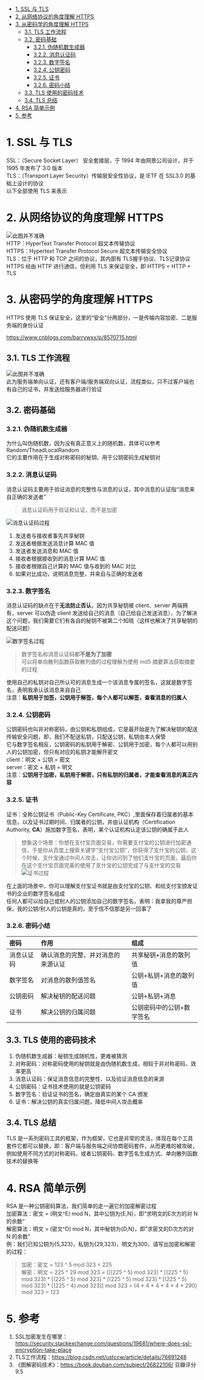 <!-- TOC -->

- [1. SSL 与 TLS](#1-ssl-%E4%B8%8E-tls)
- [2. 从网络协议的角度理解 HTTPS](#2-%E4%BB%8E%E7%BD%91%E7%BB%9C%E5%8D%8F%E8%AE%AE%E7%9A%84%E8%A7%92%E5%BA%A6%E7%90%86%E8%A7%A3-https)
- [3. 从密码学的角度理解 HTTPS](#3-%E4%BB%8E%E5%AF%86%E7%A0%81%E5%AD%A6%E7%9A%84%E8%A7%92%E5%BA%A6%E7%90%86%E8%A7%A3-https)
  - [3.1. TLS 工作流程](#31-tls-%E5%B7%A5%E4%BD%9C%E6%B5%81%E7%A8%8B)
  - [3.2. 密码基础](#32-%E5%AF%86%E7%A0%81%E5%9F%BA%E7%A1%80)
    - [3.2.1. 伪随机数生成器](#321-%E4%BC%AA%E9%9A%8F%E6%9C%BA%E6%95%B0%E7%94%9F%E6%88%90%E5%99%A8)
    - [3.2.2. 消息认证码](#322-%E6%B6%88%E6%81%AF%E8%AE%A4%E8%AF%81%E7%A0%81)
    - [3.2.3. 数字签名](#323-%E6%95%B0%E5%AD%97%E7%AD%BE%E5%90%8D)
    - [3.2.4. 公钥密码](#324-%E5%85%AC%E9%92%A5%E5%AF%86%E7%A0%81)
    - [3.2.5. 证书](#325-%E8%AF%81%E4%B9%A6)
    - [3.2.6. 密码小结](#326-%E5%AF%86%E7%A0%81%E5%B0%8F%E7%BB%93)
  - [3.3. TLS 使用的密码技术](#33-tls-%E4%BD%BF%E7%94%A8%E7%9A%84%E5%AF%86%E7%A0%81%E6%8A%80%E6%9C%AF)
  - [3.4. TLS 总结](#34-tls-%E6%80%BB%E7%BB%93)
- [4. RSA 简单示例](#4-rsa-%E7%AE%80%E5%8D%95%E7%A4%BA%E4%BE%8B)
- [5. 参考](#5-%E5%8F%82%E8%80%83)

<!-- TOC -->

# 1. SSL 与 TLS

SSL：（Secure Socket Layer） 安全套接层，于 1994 年由网景公司设计，并于 1995 年发布了 3.0 版本  
TLS：（Transport Layer Security）传输层安全性协议，是 IETF 在 SSL3.0 的基础上设计的协议  
以下全部使用 TLS 来表示

# 2. 从网络协议的角度理解 HTTPS

![此图并不准确][1]  
HTTP：HyperText Transfer Protocol 超文本传输协议  
HTTPS：Hypertext Transfer Protocol Secure 超文本传输安全协议  
TLS：位于 HTTP 和 TCP 之间的协议，其内部有 TLS握手协议、TLS记录协议  
HTTPS 经由 HTTP 进行通信，但利用 TLS 来保证安全，即 HTTPS = HTTP + TLS

# 3. 从密码学的角度理解 HTTPS

HTTPS 使用 TLS 保证安全，这里的“安全”分两部分，一是传输内容加密、二是服务端的身份认证

https://www.cnblogs.com/barrywxx/p/8570715.html

## 3.1. TLS 工作流程

![此图并不准确][2]  
此为服务端单向认证，还有客户端/服务端双向认证，流程类似，只不过客户端也有自己的证书，并发送给服务器进行验证

## 3.2. 密码基础

### 3.2.1. 伪随机数生成器

为什么叫伪随机数，因为没有真正意义上的随机数，具体可以参考 Random/TheadLocalRandom  
它的主要作用在于生成对称密码的秘钥、用于公钥密码生成秘钥对

### 3.2.2. 消息认证码

消息认证码主要用于验证消息的完整性与消息的认证，其中消息的认证指“消息来自正确的发送者”  

>消息认证码用于验证和认证，而不是加密  

![消息认证码过程][3]  

1. 发送者与接收者事先共享秘钥
2. 发送者根据发送消息计算 MAC 值
3. 发送者发送消息和 MAC 值  
4. 接收者根据接收到的消息计算 MAC 值
5. 接收者根据自己计算的 MAC 值与收到的 MAC 对比
6. 如果对比成功，说明消息完整，并来自与正确的发送者

### 3.2.3. 数字签名

消息认证码的缺点在于**无法防止否认**，因为共享秘钥被 client、server 两端拥有，server 可以伪造 client 发送给自己的消息（自己给自己发送消息），为了解决这个问题，我们需要它们有各自的秘钥不被第二个知晓（这样也解决了共享秘钥的配送问题）  

![数字签名过程][4]  

>数字签名和消息认证码都**不是为了加密**  
>可以将单向散列函数获取散列值的过程理解为使用 md5 摘要算法获取摘要的过程  

使用自己的私钥对自己所认可的消息生成一个该消息专属的签名，这就是数字签名，表明我承认该消息来自自己  
注意：**私钥用于加签，公钥用于解签，每个人都可以解签，查看消息的归属人**  

### 3.2.4. 公钥密码

公钥密码也叫非对称密码，由公钥和私钥组成，它是最开始是为了解决秘钥的配送传输安全问题，即，我们不配送私钥，只配送公钥，私钥由本人保管    
它与数字签名相反，公钥密码的私钥用于解密、公钥用于加密，每个人都可以用别人的公钥加密，但只有对应的私钥才能解开密文  
client：明文 + 公钥 = 密文  
server：密文 + 私钥 = 明文  
注意：**公钥用于加密，私钥用于解密，只有私钥的归属者，才能查看消息的真正内容**   

### 3.2.5. 证书

证书：全称公钥证书（Public-Key Certificate, PKC）,里面保存着归属者的基本信息，以及证书过期时间、归属者的公钥，并由认证机构（Certification Authority, **CA**）施加数字签名，表明，某个认证机构认定该公钥的确属于此人  

>想象这个场景：你想在支付宝页面交易，你需要支付宝的公钥进行加密通信，于是你从百度上搜索关键字“支付宝公钥”，你获得了支什宝的公钥，这个时候，支什宝通过中间人攻击，让你访问到了他们支什宝的页面，最后你在这个支什宝页面完美的使用了支什宝的公钥完成了与支什宝的交易
>![证书过程][5]   

在上面的场景中，你可以理解支付宝证书就是由支付宝的公钥、和给支付宝颁发证书的企业的数字签名组成  
任何人都可以给自己或别人的公钥添加自己的数字签名，表明：我拿我的尊严担保，我的公钥/别人的公钥是真的，至于信不信那是另一回事了

### 3.2.6. 密码小结

| 密码 | 作用 | 组成 |
| :-- | :-- | :-- |
| 消息认证码 | 确认消息的完整、并对消息的来源认证 | 共享秘钥+消息的散列值 |
| 数字签名   | 对消息的散列值签名 | 公钥+私钥+消息的散列值 |
| 公钥密码   | 解决秘钥的配送问题 | 公钥+私钥+消息 |
| 证书      | 解决公钥的归属问题 | 公钥密码中的公钥+数字签名 |

## 3.3. TLS 使用的密码技术

1. 伪随机数生成器：秘钥生成随机性，更难被猜测
2. 对称密码：对称密码使用的秘钥就是由伪随机数生成，相较于非对称密码，效率更高
3. 消息认证码：保证消息信息的完整性、以及验证消息信息的来源
4. 公钥密码：证书技术使用的就是公钥密码
5. 数字签名：验证证书的签名，确定由真实的某个 CA 颁发 
6. 证书：解决公钥的真实归属问题，降低中间人攻击概率   

## 3.4. TLS 总结

TLS 是一系列密码工具的框架，作为框架，它也是非常的灵活，体现在每个工具套件它都可以替换，即：客户端与服务端之间协商密码套件，从而更难的被攻破，例如使用不同方式的对称密码，或者公钥密码、数字签名生成方式、单向散列函数技术的替换等

# 4. RSA 简单示例

RSA 是一种公钥密码算法，我们简单的走一遍它的加密解密过程  
加密算法：密文 = (明文^E) mod N，其中公钥为{E,N}，即”求明文的E次方的对 N 的余数“  
解密算法：明文 = (密文^D) mod N，其中秘钥为{D,N}，即”求密文的D次方的对 N 的余数“  
例：我们已知公钥为{5,323}，私钥为{29,323}，明文为300，请写出加密和解密的过程：  
>加密：密文 = 123 ^ 5 mod 323 = 225  
>解密：明文 = 225 ^ 29 mod 323 = [[(225 ^ 5) mod 323] * [(225 ^ 5) mod 323] * [(225 ^ 5) mod 323] * [(225 ^ 5) mod 323] * [(225 ^ 5) mod 323] * [(225 ^ 4) mod 323]] mod 323 = (4 * 4 * 4 * 4 * 4 * 290) mod 323 = 123

# 5. 参考

1. SSL加密发生在哪里：<https://security.stackexchange.com/questions/19681/where-does-ssl-encryption-take-place>  
2. TLS工作流程：<https://blog.csdn.net/ustccw/article/details/76691248>  
3. 《图解密码技术》：<https://book.douban.com/subject/26822106/> 豆瓣评分 9.5

[1]: https://leran2deeplearnjavawebtech.oss-cn-beijing.aliyuncs.com/somephoto/%E4%B8%83%E5%B1%82.png
[2]: https://leran2deeplearnjavawebtech.oss-cn-beijing.aliyuncs.com/somephoto/tls%E6%B5%81%E7%A8%8B.png
[3]: https://leran2deeplearnjavawebtech.oss-cn-beijing.aliyuncs.com/somephoto/%E6%B6%88%E6%81%AF%E8%AE%A4%E8%AF%81%E7%A0%81%E8%BF%87%E7%A8%8B.png
[4]: https://leran2deeplearnjavawebtech.oss-cn-beijing.aliyuncs.com/somephoto/%E6%95%B0%E5%AD%97%E7%AD%BE%E5%90%8D%E8%BF%87%E7%A8%8B.png
[5]: https://leran2deeplearnjavawebtech.oss-cn-beijing.aliyuncs.com/somephoto/dns%E4%B8%AD%E9%97%B4%E4%BA%BA%E6%94%BB%E5%87%BB.png